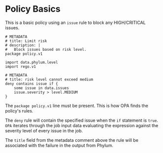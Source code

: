 # Policy Basics

This is a basic policy using an `issue` rule to block any HIGH/CRITICAL issues.

```rego
# METADATA
# title: Limit risk
# description: |
#   Block issues based on risk level.
package policy.v1

import data.phylum.level
import rego.v1

# METADATA
# title: risk level cannot exceed medium
deny contains issue if {
    some issue in data.issues
    issue.severity > level.MEDIUM
}
```

The `package policy.v1` line must be present. This is how OPA finds the policy's rules.

The `deny` rule will contain the specified issue when the `if` statement is `true`. `OPA` iterates through the job input data evaluating the expression against the severity level of every issue in the job.

The `title` field from the metadata comment above the rule will be associated with the failure in the output from Phylum.
